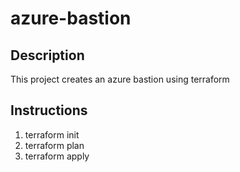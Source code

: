 # azure-bastion

## Description

This project creates an azure bastion using terraform

## Instructions

1. terraform init
2. terraform plan
3. terraform apply
